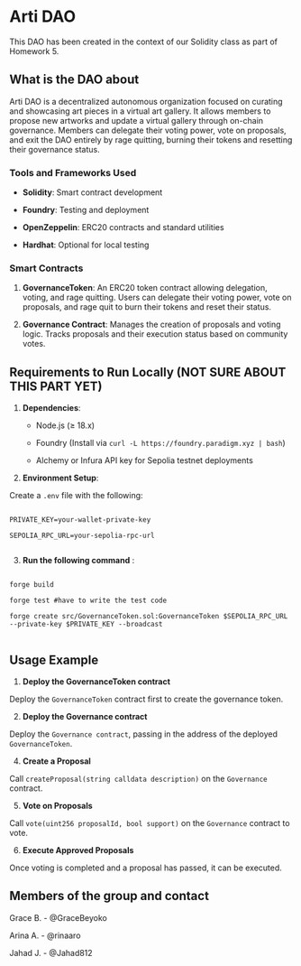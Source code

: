 # Arti DAO
 

 
This DAO has been created in the context of our Solidity class as part of Homework 5.
 

 
## What is the DAO about
 
Arti DAO is a decentralized autonomous organization focused on curating and showcasing art pieces in a virtual art gallery. It allows members to propose new artworks and update a virtual gallery through on-chain governance. Members can delegate their voting power, vote on proposals, and exit the DAO entirely by rage quitting, burning their tokens and resetting their governance status.
 

 
### Tools and Frameworks Used
 
- **Solidity**: Smart contract development
 
- **Foundry**: Testing and deployment
 
- **OpenZeppelin**: ERC20 contracts and standard utilities
 
- **Hardhat**: Optional for local testing
 

 
### Smart Contracts
 
1. **GovernanceToken**: An ERC20 token contract allowing delegation, voting, and rage quitting. Users can delegate their voting power, vote on proposals, and rage quit to burn their tokens and reset their status.
 
2. **Governance Contract**: Manages the creation of proposals and voting logic. Tracks proposals and their execution status based on community votes.

 
## Requirements to Run Locally (NOT SURE ABOUT THIS PART YET)
 
1. **Dependencies**:
 
   - Node.js (≥ 18.x)
 
   - Foundry (Install via `curl -L https://foundry.paradigm.xyz | bash`)
 
   - Alchemy or Infura API key for Sepolia testnet deployments
 

 
2. **Environment Setup**:
 
Create a `.env` file with the following:
 
```plaintext
 
PRIVATE_KEY=your-wallet-private-key
 
SEPOLIA_RPC_URL=your-sepolia-rpc-url
 
```
 
3. **Run the following command** : 
 
```plaintext
 
forge build
 
forge test #have to write the test code

forge create src/GovernanceToken.sol:GovernanceToken $SEPOLIA_RPC_URL --private-key $PRIVATE_KEY --broadcast
 
```
 

 
## Usage Example 

1. **Deploy the GovernanceToken contract**

Deploy the `GovernanceToken` contract first to create the governance token.

2. **Deploy the Governance contract**

Deploy the `Governance contract`, passing in the address of the deployed `GovernanceToken`.

4. **Create a Proposal**

Call `createProposal(string calldata description)` on the `Governance` contract.

5. **Vote on Proposals**

Call `vote(uint256 proposalId, bool support)` on the `Governance` contract to vote.

6. **Execute Approved Proposals**

Once voting is completed and a proposal has passed, it can be executed.
 


 
## Members of the group and contact
 
Grace B. - @GraceBeyoko <br> 
 
Arina A. - @rinaaro <br>

Jahad J. - @Jahad812 <br>
